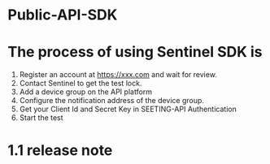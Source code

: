 # Public-API-SDK

# The process of using Sentinel SDK is

1. Register an account at https://xxx.com and wait for review.
2. Contact Sentinel to get the test lock.
3. Add a device group on the API platform
4. Configure the notification address of the device group.
5. Get your Client Id and Secret Key in SEETING-API Authentication
6. Start the test

# 1.1 release note

